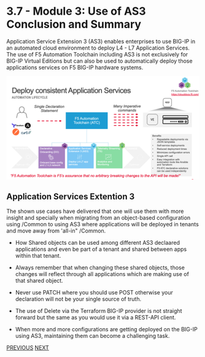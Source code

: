 # 3.7 - Module 3: Use of AS3 Conclusion and Summary

Application Service Extension 3 (AS3) enables enterprises to use BIG-IP in an automated cloud environment to deploy L4 - L7 Application Services. The use of F5 Automation Toolchain including AS3 is not exclusively for BIG-IP Virtual Editions but can also be used to automatically deploy those applications services on F5 BIG-IP hardware systems.

![](../png/module3/task3_7_p1.png)

## Application Services Extention 3
The shown use cases have delivered that one will use them with more insight and specially when migrating from an object-based configuration using /Common to using AS3 where applications will be deployed in tenants and move away from 'all-in" /Common.

* How Shared objects can be used among different AS3 declaared applications and even be part of a tenant and shared between apps within that tenant.

* Always remember that when changing these shared objects, those changes will reflect through all applications which are making use of that shared object.

* Never use PATCH where you should use POST otherwise your declaration will not be your single source of truth.

* The use of Delete via the Terraform BIG-IP provider is not straight forward but the same as you would use it via a REST-API client.

* When more and more configurations are getting deployed on the BIG-IP using AS3, maintaining them can become a challenging task.

[PREVIOUS](../module_3/tas3_6.md)      [NEXT](../module_4/module_4.md)